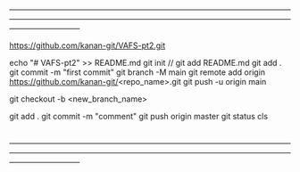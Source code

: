 —————————————————————————————————————————————————————————————————————————————————
<br>

https://github.com/kanan-git/VAFS-pt2.git

echo "# VAFS-pt2" >> README.md
git init
// git add README.md
git add .
git commit -m "first commit"
git branch -M main
git remote add origin https://github.com/kanan-git/<repo_name>.git
git push -u origin main

git checkout -b <new_branch_name>

git add .
git commit -m "comment"
git push origin master
git status
cls

<br>
—————————————————————————————————————————————————————————————————————————————————
